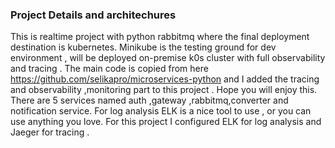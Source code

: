 ### Project Details and architechures
This is realtime project with python rabbitmq where the final deployment destination is kubernetes. Minikube is the testing ground for dev environment , will be deployed on-premise k0s cluster with full observability and tracing . The main code is copied from here https://github.com/selikapro/microservices-python and I added the tracing and observability ,monitoring part to this project . Hope you will enjoy this.
There are 5 services named auth ,gateway ,rabbitmq,converter and notification service. For log analysis ELK is a nice tool to use , or you can use anything you love. For this project I configured ELK for log analysis and Jaeger for tracing .
